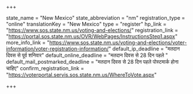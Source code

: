 +++

state_name = "New Mexico"
state_abbreviation = "nm"
registration_type = "online"
translationKey = "New Mexico"
type = "register"
hp_link = "https://www.sos.state.nm.us/voting-and-elections/"
registration_link = "https://portal.sos.state.nm.us/OVR/WebPages/InstructionsStep1.aspx"
more_info_link = "https://www.sos.state.nm.us/voting-and-elections/voter-information/voter-registration-information/"
default_ip_deadline = "मतदान दिवस से पूर्व शनिवार"
default_online_deadline = "मतदान दिवस से 28 दिन पहले "
default_mail_postmarked_deadline = "मतदान दिवस से 28 दिन पहले पोस्टमार्क होना चाहिए"
confirm_registration_link = "https://voterportal.servis.sos.state.nm.us/WhereToVote.aspx"

+++